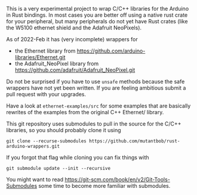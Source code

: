 This is a very experimental project to wrap C/C++ libraries for the
Arduino in Rust bindings.  In most cases you are better off using a
native rust crate for your peripheral, but many peripherals do not yet
have Rust crates (like the W5100 ethernet shield and the Adafruit
NeoPixels).

As of 2022-Feb it has (very incomplete) wrappers for
* the Ethernet library from https://github.com/arduino-libraries/Ethernet.git
* the Adafruit_NeoPixel library from https://github.com/adafruit/Adafruit_NeoPixel.git

Do not be surprised if you have to use `unsafe` methods because the safe wrappers have not yet been written.
If you are feeling ambitious submit a pull request with your upgrades.

Have a look at `ethernet-examples/src` for some examples that are basically rewrites of the examples from the
original C++ Ethernet/ library.

This git repository uses submodules to pull in the source for the
C/C++ libraries, so you should probably clone it using
```
git clone --recurse-submodules https://github.com/mutantbob/rust-arduino-wrappers.git
```

If you forgot that flag while cloning you can fix things with
```
git submodule update --init --recursive
```
You might want to read https://git-scm.com/book/en/v2/Git-Tools-Submodules some time to become more familiar with
submodules.